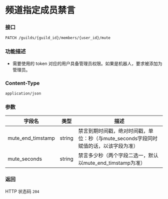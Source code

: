# 频道指定成员禁言

### 接口
`PATCH /guilds/{guild_id}/members/{user_id}/mute`

### 功能描述
- 需要使用的 token 对应的用户具备管理员权限。如果是机器人，要求被添加为管理员。

### Content-Type

`application/json`

### 参数
| 字段名    | 类型                   | 描述               |
| -------  | --------------------- | ----------------- |
| mute_end_timstamp | string | 禁言到期时间戳，绝对时间戳，单位：秒（与mute_seconds字段同时赋值的话，以该字段为准） |
| mute_seconds | string | 禁言多少秒（两个字段二选一，默认以mute_end_timstamp为准） |

### 返回
HTTP 状态码 `204`